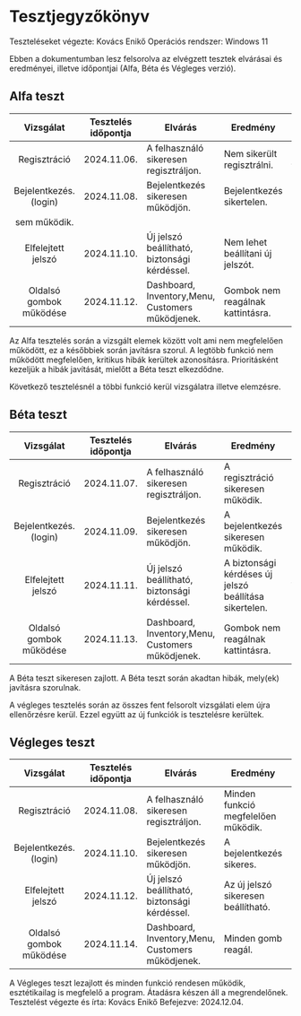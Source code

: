 # Tesztjegyzőkönyv

Teszteléseket végezte: Kovács Enikő
Operációs rendszer: Windows 11

Ebben a dokumentumban lesz felsorolva az elvégzett tesztek elvárásai és eredményei, illetve időpontjai (Alfa, Béta és Végleges verzió).

## Alfa teszt

| Vizsgálat | Tesztelés időpontja | Elvárás | Eredmény | Hibák |
| :-: | --- | --- | --- | --- |
| Regisztráció | 2024.11.06. | A felhasználó sikeresen regisztráljon. | Nem sikerült regisztrálni. | Hibaüzenet jelenik meg mentésnél. |
| Bejelentkezés.(login) | 2024.11.08. |Bejelentkezés sikeresen működjön. | Bejelentkezés sikertelen. | Érvényes adatokkal
sem működik. |
| Elfelejtett jelszó | 2024.11.10. | Új jelszó beállítható, biztonsági kérdéssel. | Nem lehet beállítani új jelszót. | Adatbázis hiba. |
| Oldalsó gombok működése | 2024.11.12. | Dashboard, Inventory,Menu, Customers működjenek. | Gombok nem reagálnak kattintásra. | Hibás gomb-hozzárendelések. |

Az Alfa tesztelés során a vizsgált elemek között volt ami nem megfelelően működött, ez a későbbiek során javításra szorul.
A legtöbb funkció nem működött megfelelően, kritikus hibák kerültek azonosításra.
Prioritásként kezeljük a hibák javítását, mielőtt a Béta teszt elkezdődne.

Következő tesztelésnél a többi funkció kerül vizsgálatra illetve elemzésre.
## Béta teszt

| Vizsgálat | Tesztelés időpontja | Elvárás | Eredmény | Hibák |
| :-: | --- | --- | --- | --- |
| Regisztráció | 2024.11.07. | A felhasználó sikeresen regisztráljon. | A regisztráció sikeresen működik. | Nincs hiba. |
| Bejelentkezés.(login) | 2024.11.09. |Bejelentkezés sikeresen működjön. | A bejelentkezés sikeresen működik. | Nincs hiba. |
| Elfelejtett jelszó | 2024.11.11. | Új jelszó beállítható, biztonsági kérdéssel. | A biztonsági kérdéses új jelszó beállítása sikertelen. | Adatbázis hiba. |
| Oldalsó gombok működése | 2024.11.13. | Dashboard, Inventory,Menu, Customers működjenek. | Gombok nem reagálnak kattintásra. | Gomb hiba. |

A Béta teszt sikeresen zajlott.
A Béta teszt során akadtan hibák, mely(ek) javításra szorulnak.

A végleges tesztelés során az összes fent felsorolt vizsgálati elem újra ellenőrzésre kerül. Ezzel együtt az új funkciók is tesztelésre kerültek.

## Végleges teszt
| Vizsgálat | Tesztelés időpontja | Elvárás | Eredmény | Hibák |
| :-: | --- | --- | --- | --- |
| Regisztráció | 2024.11.08. | A felhasználó sikeresen regisztráljon. | Minden funkció megfelelően működik. | Nincs hiba. |
| Bejelentkezés.(login) | 2024.11.10. |Bejelentkezés sikeresen működjön. | A bejelentkezés sikeres. | Nincs hiba. |
| Elfelejtett jelszó | 2024.11.12. | Új jelszó beállítható, biztonsági kérdéssel. | Az új jelszó sikeresen beállítható. | Nincs hiba. |
| Oldalsó gombok működése | 2024.11.14. | Dashboard, Inventory,Menu, Customers működjenek. | Minden gomb reagál. | Nincs hiba. |

A Végleges teszt lezajlott és minden funkció rendesen működik, esztétikailag is megfelelő a program.
Átadásra készen áll a megrendelőnek.
Tesztelést végezte és írta: Kovács Enikő
Befejezve: 2024.12.04.
